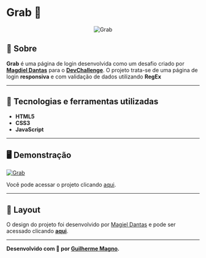 # Grab 📘
<p align="center">
<img src="https://i.imgur.com/E4W8dU8.png" alt="Grab" title="Grab">
</p>

## 📖 Sobre   
**Grab** é uma página de login desenvolvida como um desafio criado por **[Magdiel Dantas](https://github.com/magdielndantas)** para o **[DevChallenge](https://www.devchallenge.com.br/)**. O projeto trata-se de uma página de login **responsiva** e com validação de dados utilizando **RegEx**

---

## 🚀 Tecnologias e ferramentas utilizadas
- **HTML5** 
- **CSS3** 
- **JavaScript**

---

## 🖥️ Demonstração
[![Grab](https://i.imgur.com/SW3NoZv.png "Clique para acessar o projeto")](https://devmagno.github.io/coding-challenges/challenges/Grab/index.html "Clique para acessar o projeto")   

Você pode acessar o projeto clicando [aqui](https://devmagno.github.io/coding-challenges/challenges/Grab/index.html).

---

## 🔖 Layout
O design do projeto foi desenvolvido por [Magiel Dantas](https://github.com/magdielndantas) e pode ser acessado clicando **[aqui](https://www.figma.com/file/QYQm17sJV0ZhviTGOa1jmZ/Grab-Login?node-id=0%3A1)**.

---

**Desenvolvido com 💙 por [Guilherme Magno](https://github.com/devmagno/).**